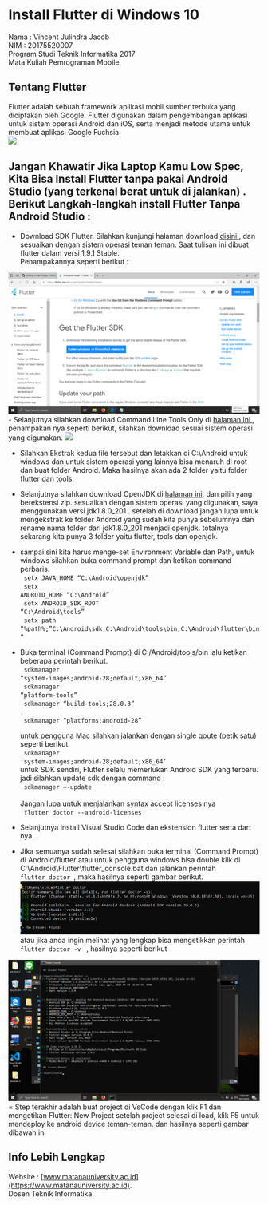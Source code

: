 # Install Flutter di Windows 10
Nama    : Vincent Julindra Jacob <br>
NIM     : 20175520007 <br>
Program Studi Teknik Informatika 2017 <br>
Mata Kuliah Pemrograman Mobile 

## Tentang Flutter
Flutter adalah sebuah framework aplikasi mobil sumber terbuka yang diciptakan oleh Google. Flutter digunakan dalam pengembangan aplikasi untuk sistem operasi Android dan iOS, serta menjadi metode utama untuk membuat aplikasi Google Fuchsia. <br>
<img src="https://upload.wikimedia.org/wikipedia/commons/1/17/Google-flutter-logo.png" border="0">

## Jangan Khawatir Jika Laptop Kamu Low Spec, Kita Bisa Install Flutter tanpa pakai Android Studio (yang terkenal berat untuk di jalankan) . Berikut Langkah-langkah install Flutter Tanpa Android Studio : 
- Download SDK Flutter.
  Silahkan kunjungi halaman download <a href="https://flutter.dev/docs/get-started/install/windows"> disini </a>, dan sesuaikan dengan sistem operasi teman teman. Saat tulisan ini dibuat flutter dalam versi 1.9.1 Stable. <br>
 Penampakannya seperti berikut : <br>
 <img src ="1.png">
 - Selanjutnya silahkan download Command Line Tools Only di <a href="https://developer.android.com/studio/#command-tools" > halaman ini </a>, penampakan nya seperti berikut, silahkan download sesuai sistem operasi yang digunakan.
 <img src="https://miro.medium.com/max/1347/1*PKF7u_7UwrmyUlBqX19iFw.png" />
 
 - Silahkan Ekstrak kedua file tersebut dan letakkan di C:\Android untuk windows dan untuk sistem operasi yang lainnya bisa menaruh di root dan buat folder Android. Maka hasilnya akan ada 2 folder yaitu folder flutter dan tools.
 
 - Selanjutnya silahkan download OpenJDK di <a href="https://github.com/AdoptOpenJDK/openjdk8-binaries/releases">halaman ini</a>, dan pilih yang berekstensi zip. sesuaikan dengan sistem operasi yang digunakan, saya menggunakan versi jdk1.8.0_201 . setelah di download jangan lupa untuk mengekstrak ke folder Android yang sudah kita punya sebelumnya dan rename nama folder dari jdk1.8.0_201 menjadi openjdk. totalnya sekarang kita punya 3 folder yaitu flutter, tools dan openjdk.
 
 - sampai sini kita harus menge-set Environment Variable dan Path, untuk windows silahkan buka command prompt dan ketikan command perbaris. <br>
 <code> setx JAVA_HOME “C:\Android\openjdk” </code><br>
 <code> setx ANDROID_HOME “C:\Android” </code> <br> 
 <code> setx ANDROID_SDK_ROOT “C:\Android\tools” </code><br>
 <code> setx path “%path%;”C:\Android\sdk;C:\Android\tools\bin;C:\Android\flutter\bin” </code>
- Buka terminal (Command Prompt) di C:/Android/tools/bin lalu ketikan beberapa perintah berikut. <br> 
<code> sdkmanager “system-images;android-28;default;x86_64” </code> <br> 
  <code> sdkmanager “platform-tools” </code><br>
 <code> sdkmanager “build-tools;28.0.3” .</code><br>
 <code> sdkmanager “platforms;android-28” </code><br>

  untuk pengguna Mac silahkan jalankan dengan single qoute (petik satu) seperti berikut. <br>
  <code> sdkmanager ‘system-images;android-28;default;x86_64’ </code> <br>
  untuk SDK sendiri, Flutter selalu memerlukan Android SDK yang terbaru. jadi silahkan update sdk dengan command : <br>
  <code> sdkmanager —-update </code> <br>
  Jangan lupa untuk menjalankan syntax accept licenses nya  <br> 
  <code> flutter doctor --android-licenses </code> 
 -  Selanjutnya install Visual Studio Code dan ekstension flutter serta dart nya. 
 - Jika semuanya sudah selesai silahkan buka terminal (Command Prompt) di Android/flutter atau untuk pengguna windows bisa double klik di C:\Android\Flutter\flutter_console.bat dan jalankan perintah <code> flutter doctor </code>, maka hasilnya seperti gambar berikut. <br> <img src="flutter ,,.png" /> <br> atau jika anda ingin melihat yang lengkap bisa mengetikkan perintah <code> flutter doctor -v </code> , hasilnya seperti berikut <br>
  <img src="flutter doctor -v.png">
 = Step terakhir adalah buat project di VsCode dengan klik F1 dan mengetikan Flutter: New Project setelah project selesai di load, klik F5 untuk mendeploy ke android device teman-teman. dan hasilnya seperti gambar dibawah ini


## Info Lebih Lengkap
Website : [www.matanauniversity.ac.id](https://www.matanauniversity.ac.id).  
Dosen  Teknik Informatika

